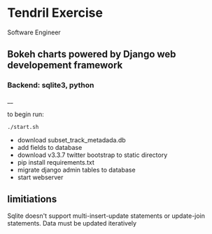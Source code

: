 # Tendril Exercise
Software Engineer

## Bokeh charts powered by Django web developement framework

###  Backend: sqlite3, python
__

to begin run:

```
./start.sh
```
- download subset_track_metadada.db
- add fields to database
- download v3.3.7 twitter bootstrap to static directory
- pip install requirements.txt
- migrate django admin tables to database
- start webserver


## limitiations
Sqlite doesn't support multi-insert-update statements or update-join statements. Data must be updated iteratively
